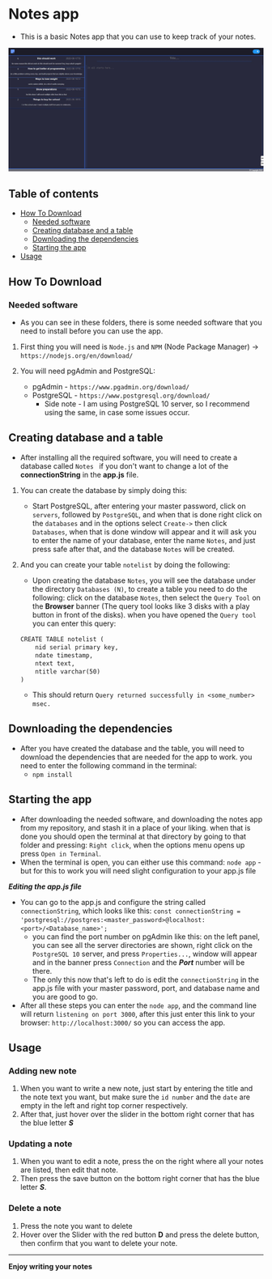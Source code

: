 # Notes app


- This is a basic Notes app that you can use to keep track of your notes.


![Notes app](https://github.com/ivanoskiHarmonia/Notes-app/blob/main/app/src/Images/App_Photo.jpg?raw=true)


## Table of contents


* [How To Download](#how-to-download)
	* [Needed software](#needed-software)
	* [Creating database and a table](#creating-database-and-a-table)
    * [Downloading the dependencies](#downloading-the-dependencies)
	* [Starting the app](#Starting-the-app)
* [Usage](#usage)


## How To Download


### Needed software


- As you can see in these folders, there is some needed software that you need to install before you can use the app.


1. First thing you will need is ```Node.js``` and ```NPM``` (Node Package Manager) -> ```https://nodejs.org/en/download/```

2. You will need pgAdmin and PostgreSQL:
	- pgAdmin - ```https://www.pgadmin.org/download/```
	- PostgreSQL - ```https://www.postgresql.org/download/``` 
		* Side note - I am using PostgreSQL 10 server, so I recommend using the same, in case some issues occur.

## Creating database and a table

- After installing all the required software, you will need to create a database called ```Notes ``` if you don't want to change a lot of the **connectionString** in the **app.js** file.
1. You can create the database by simply doing this: 
	* Start PostgreSQL, after entering your master password, click on ```servers```, followed by ```PostgreSQL```, and when that is done right click on the ```databases``` and in the options select ```Create->``` then click ```Databases```, when that is done window will appear and it will ask you to enter the name of your database, enter the name ```Notes```, and just press safe after that, and the database ```Notes``` will be created.

2. And you can create your table ```notelist``` by doing the following:
	*	Upon creating the database ```Notes```, you will see the database under the directory ```Databases (N)```,  to create a table you need to do the following: click on the database ```Notes```, then select the ```Query Tool``` on the **Browser** banner (The query tool looks like 3 disks with a play button in front of the disks). when you have opened the ```Query tool``` you can enter this query: 

	``` 
	CREATE TABLE notelist (
		nid serial primary key,
		ndate timestamp,
		ntext text,
		ntitle varchar(50)
	)
	```
	* This should return ```Query returned successfully in <some_number> msec.```

## Downloading the dependencies

- After you have created the database and the table, you will need to download the dependencies that are needed for the app to work. you need to enter the following command in the terminal:
    * ```npm install```

## Starting the app

- After downloading the needed software, and downloading the notes app from my repository, and stash it in a place of your liking. when that is done you should open the terminal at that directory by going to that folder and pressing: ```Right click```, when the options menu opens up press ```Open in Terminal```.
- When the terminal is open, you can either use this command: ```node app``` - but for this to work you will need slight configuration to your app.js file

***Editing the app.js file***
	
- You can go to the app.js and configure the string called ```connectionString```, which looks like this: 
	```const connectionString = 'postgresql://postgres:<master_password>@localhost:<port>/<Database_name>';```
	* you can find the port number on pgAdmin like this: on the left panel, you can see all the server directories are shown, right click on the ```PostgreSQL 10``` server, and press ```Properties...```, window will appear and in the banner press ```Connection``` and the ***Port*** number will be there. 
	* The only this now that's left to do is edit the ```connectionString``` in the app.js file with your master password, port, and database name and you are good to go.
- After all these steps you can enter the ```node app```, and the command line will return ```listening on port 3000```, after this just enter this link to your browser: ```http://localhost:3000/``` so you can access the app.

## Usage
  

### Adding new note

1. When you want to write a new note, just start by entering the title and the note text you want, but make sure the ```id number``` and the ```date``` are empty in the left and right top corner respectively.
2. After that, just hover over the slider in the bottom right corner that has the blue letter ***S***

### Updating a note

1. When you want to edit a note, press the on the right where all your notes are listed, then edit that note.
2. Then press the save button on the bottom right corner that has the blue letter ***S***.

### Delete a note

1. Press the note you want to delete
2. Hover over the Slider with the red button **D** and press the delete button, then confirm that you want to delete your note.

---

**Enjoy writing your notes**
